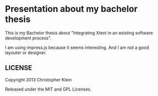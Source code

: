 Presentation about my bachelor thesis
=====================================
This is my Bachelor thesis about "Integrating Xtext in an existing software development process".

I am using impress.js because it seems interesting. And I am not a good layouter or designer.

LICENSE
---------
Copyright 2013 Christopher Klein

Released under the MIT and GPL Licenses.



